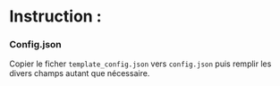 # Instruction :

### Config.json

Copier le ficher `template_config.json` vers `config.json` puis remplir les divers champs autant que nécessaire.
